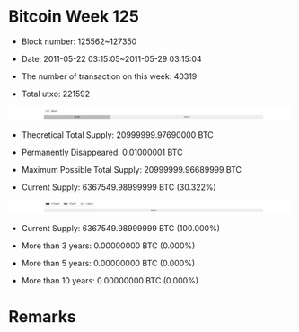 # Bitcoin Week 125

- Block number: 125562~127350

- Date: 2011-05-22 03:15:05~2011-05-29 03:15:04

- The number of transaction on this week: 40319

- Total utxo: 221592

![](../images/mined_week125.png)

- Theoretical Total Supply: 20999999.97690000 BTC

- Permanently Disappeared: 0.01000001 BTC

- Maximum Possible Total Supply: 20999999.96689999 BTC

- Current Supply: 6367549.98999999 BTC (30.322%)

![](../images/year_week125.png)


- Current Supply: 6367549.98999999 BTC (100.000%)

- More than 3 years: 0.00000000 BTC (0.000%)

- More than 5 years: 0.00000000 BTC (0.000%)

- More than 10 years: 0.00000000 BTC (0.000%)

# Remarks

